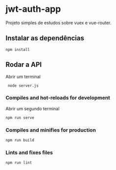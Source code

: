 # jwt-auth-app
Projeto simples de estudos sobre vuex e vue-router.

## Instalar as dependências
```
npm install
```

## Rodar a API

Abrir um terminal

```
 node server.js 
```

### Compiles and hot-reloads for development
Abrir um segundo terminal

```
npm run serve
```

### Compiles and minifies for production
```
npm run build
```

### Lints and fixes files
```
npm run lint
```

